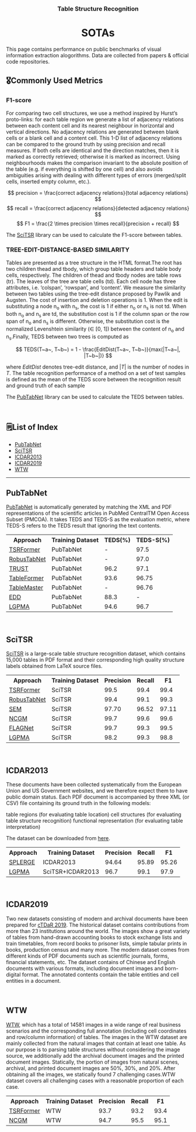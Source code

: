 <h3 align="center"> Table Structure Recognition </h3>
<h1 align="center"> SOTAs </h1>

This page contains performance on public benchmarks of visual information extraction alogorithms. Data are collected from papers & official code repositories.

<h2>🎖️Commonly Used Metrics</h2>

<h3><b>F1-score</b></h3>

For comparing two cell structures, we use a method inspired by Hurst’s proto-links: for each table region we generate a list of adjacency relations between each content cell and its nearest neighbour in horizontal and vertical directions. No adjacency relations are generated between blank cells or a blank cell and a content cell. This 1-D list of adjacency relations can be compared to the ground truth by using precision and recall measures. If both cells are identical and the direction matches, then it is marked as correctly retrieved; otherwise it is marked as incorrect. Using neighbourhoods makes the comparison invariant to the absolute position of the table (e.g. if everything is shifted by one cell) and also avoids ambiguities arising with dealing with different types of errors (merged/split cells, inserted empty column, etc.).

$$
precision = \frac{correct adjacency relations}{total adjacency relations}
$$
$$
recall = \frac{correct adjacency relations}{detected adjacency relations}
$$
$$
F1 = \frac{2 \times precision \times recall}{precision + recall}
$$

The [SciTSR](https://github.com/Academic-Hammer/SciTSR) library can be used to calculate the F1-score between tables.

<h3><b>TREE-EDIT-DISTANCE-BASED SIMILARITY</b></h3>

Tables are presented as a tree structure in the HTML format.The root has two children thead and tbody, which group table headers and table body cells, respectively. The children of thead and tbody nodes are table rows (tr). The leaves of the tree are table cells (td). Each cell node has three attributes, i.e. ‘colspan’, ‘rowspan’, and ‘content’. We measure the similarity between two tables using the tree-edit distance proposed by Pawlik and Augsten. The cost of insertion and deletion operations is 1. When the edit is substituting a node n<sub>o</sub> with n<sub>s</sub>, the cost is 1 if either n<sub>o</sub> or n<sub>s</sub> is not td.
When both n<sub>o</sub> and n<sub>s</sub> are td, the substitution cost is 1 if the column span or the row span of n<sub>o</sub> and n<sub>s</sub> is different. Otherwise, the substitution cost is the normalized Levenshtein similarity (∈ [0, 1]) between the content of n<sub>o</sub> and n<sub>s</sub>.Finally, TEDS between two trees is computed as

$$
TEDS(T~a~, T~b~) = 1 - \frac{EditDist(T~a~, T~b~)}{max(|T~a~|, |T~b~|)}
$$

where $EditDist$ denotes tree-edit distance, and $|T|$ is the number of nodes in $T$. The table recognition performance of a method on a set of test samples is defined as the mean of the TEDS score between the recognition result and ground truth of each sample

The [PubTabNet](https://github.com/ibm-aur-nlp/PubTabNet) library can be used to calculate the TEDS between tables.

<br>

<h2>🗒️List of Index</h2>

- [PubTabNet](#pubtabnet)
- [SciTSR](#scitsr)
- [ICDAR2013](#icdar2013)
- [ICDAR2019](#icdar2019)
- [WTW](#wtw)

---

## PubTabNet

[PubTabNet](https://github.com/ibm-aur-nlp/PubTabNet) is automatically generated by matching the XML and PDF representations of the scientific articles in PubMed CentralTM Open Access Subset (PMCOA). It takes TEDS and TEDS-S as the evaluation metric, where TEDS-S refers to the TEDS result that ignoring the text contents.

<table align="center">
<tr>
    <th > Approach </th>
    <th > Training Dataset </th>
    <th> TEDS(%) </th>
    <th> TEDS-S(%) </th>
</tr>
<tr>
    <td><a href="../Approaches/approaches_tsr.md/#tsrformer">TSRFormer</td>
    <td>PubTabNet</a></td>
    <td>-</td>
    <td>97.5</td>
</tr>
<tr>
    <td><a href="../Approaches/approaches_tsr.md/#robustabnet">RobusTabNet</td>
    <td>PubTabNet</td>
    <td>-</td>
    <td>97.0</td>
</tr>
<tr>
    <td><a href="../Approaches/approaches_tsr.md/#trust">TRUST</td>
    <td>PubTabNet</td>
    <td>96.2</td>
    <td>97.1</td>
</tr>
<tr>
    <td><a href="../Approaches/approaches_tsr.md/#tableformer">TableFormer</a></td>
    <td>PubTabNet</td>
    <td>93.6</td>
    <td>96.75</td>
</tr>
<tr>
    <td><a href="../Approaches/approaches_tsr.md/#tablemaster">TableMaster</a></td>
    <td>PubTabNet</td>
    <td>-</td>
    <td>96.76</td>
</tr>
</tr>
    <td><a href="../Approaches/approaches_tsr.md/#edd">EDD</a></td>
    <td>PubTabNet</td>
    <td>88.3</td>
    <td>-</td>
</tr>
<tr>
    <td><a href="../Approaches/approaches_tsr.md/#lgpma">LGPMA</td>
    <td>PubTabNet</td>
    <td>94.6</td>
    <td>96.7</td>
</tr>
</table>

<br>

## SciTSR

[SciTSR](https://github.com/Academic-Hammer/SciTSR) is a large-scale table structure recognition dataset, which contains 15,000 tables in PDF format and their corresponding high quality structure labels obtained from LaTeX source files.


<table align="center">
<tr>
    <th> Approach </th>
    <th> Training Dataset </th>
    <th> Precision </th>
    <th> Recall </th>
    <th> F1 </th>
</tr>
<tr>
    <td><a href="../Approaches/approaches_tsr.md/#tsrformer">TSRFormer</td>
    <td>SciTSR</td>
    <td>99.5</td>
    <td>99.4</td>
    <td>99.4</td>
</tr>
</tr>
    <td><a href="../Approaches/approaches_tsr.md/#robustabnet">RobusTabNet</td>
    <td>SciTSR</td>
    <td>99.4</td>
    <td>99.1</td>
    <td>99.3</td>
</tr>
<tr>
    <td><a href="../Approaches/approaches_tsr.md/#sem">SEM</td>
    <td>SciTSR</td>
    <td>97.70</td>
    <td>96.52</td>
    <td>97.11</td>
</tr>
</tr>
    <td><a href="../Approaches/approaches_tsr.md/#ncgm">NCGM</td>
    <td>SciTSR</td>
    <td>99.7</td>
    <td>99.6</td>
    <td>99.6</td>
</tr>
</tr>
    <td><a href="../Approaches/approaches_tsr.md/#flagnet">FLAGNet</td>
    <td>SciTSR</td>
    <td>99.7</td>
    <td>99.3</td>
    <td>99.5</td>
</tr>
</tr>
    <td><a href="../Approaches/approaches_tsr.md/#lgpma">LGPMA</td>
    <td>SciTSR</td>
    <td>98.2</td>
    <td>99.3</td>
    <td>98.8</td>
</tr>
</table>

<br>

## ICDAR2013

These documents have been collected systematically from the European Union and US Government websites, and we therefore expect them to have public domain status. Each PDF document is accompanied by three XML (or CSV) file containing its ground truth in the following models:

table regions (for evaluating table location)
cell structures (for evaluating table structure recognition)
functional representation (for evaluating table interpretation)

The dataset can be downloaded from [here](http://www.tamirhassan.com/dataset/).

<table align="center">
<tr>
    <th> Approach </th>
    <th> Training Dataset </th>
    <th> Precision </th>
    <th> Recall </th>
    <th> F1 </th>
</tr>
</tr>
    <td><a href="../Approaches/approaches_tsr.md/#splerge">SPLERGE</td>
    <td>ICDAR2013</td>
    <td>94.64</td>
    <td>95.89</td>
    <td>95.26</td>
</tr>
</tr>
    <td><a href="../Approaches/approaches_tsr.md/#lgpma">LGPMA</td>
    <td>SciTSR+ICDAR2013</td>
    <td>96.7</td>
    <td>99.1</td>
    <td>97.9</td>
</tr>
</table>

<br>

## ICDAR2019

Two new datasets consisting of modern and archival documents have been prepared for [cTDaR 2019](http://sac.founderit.com/). The historical dataset contains contributions from more than 23 institutions around the world. The images show a great variety of tables from hand-drawn accounting books to stock exchange lists and train timetables, from record books to prisoner lists, simple tabular prints in books, production census and many more. The modern dataset comes from different kinds of PDF documents such as scientific journals, forms, financial statements, etc. The dataset contains of Chinese and English documents with various formats, including document images and born-digital format. The annotated contents contain the table entities and cell entities in a document.

<br>

## WTW

[WTW](https://github.com/wangwen-whu/WTW-Dataset), which has a total of 14581 images in a wide range of real business scenarios and the corresponding full annotation (including cell coordinates and row/column information) of tables.
The images in the WTW dataset are mainly collected from the natural images that contain at least one table. As our purpose is to parsing table structures without considering the image source, we additionally add the archival document images and the printed document images. Statically, the portion of images from natural scenes, archival, and printed document images are 50%, 30%, and 20%. After obtaining all the images, we statically found 7 challenging cases.WTW dataset covers all challenging cases with a reasonable proportion of each case.

<table align="center">
<tr>
    <th> Approach </th>
    <th> Training Dataset </th>
    <th> Precision </th>
    <th> Recall </th>
    <th> F1 </th>
</tr>
</tr>
    <td><a href="../Approaches/approaches_tsr.md/#tsrformer">TSRFormer</td>
    <td>WTW</td>
    <td>93.7</td>
    <td>93.2</td>
    <td>93.4</td>
</tr>
</tr>
    <td><a href="../Approaches/approaches_tsr.md/#ncgm">NCGM</td>
    <td>WTW</td>
    <td>94.7</td>
    <td>95.5</td>
    <td>95.1</td>
</tr>
</table>